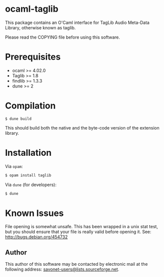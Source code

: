 ocaml-taglib
============

This package contains an O'Caml interface for 
TagLib Audio Meta-Data Library, otherwise known as taglib.

Please read the COPYING file before using this software.

Prerequisites
=============

* ocaml >= 4.02.0
* Taglib >= 1.8
* findlib >= 1.3.3
* dune >= 2

Compilation
============

```
$ dune build
```

This should build both the native and the byte-code version of the
extension library.

Installation
=============

Via `opam`:

```sh
$ opam install taglib
```

Via `dune` (for developers):
```sh
$ dune
```

Known Issues
============

File opening is somewhat unsafe. This has been wrapped in a unix stat test,
but you should ensure that your file is really valid before opening it.
See: http://bugs.debian.org/454732

Author
------

This author of this software may be contacted by electronic mail
at the following address: savonet-users@lists.sourceforge.net.
